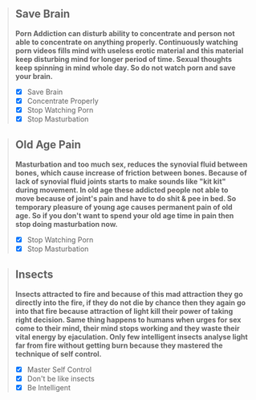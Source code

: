 > ## Save Brain
> **Porn Addiction can disturb ability to concentrate
and person not able to concentrate on anything properly. 
Continuously watching porn videos fills mind with 
useless erotic material and 
this material keep disturbing mind for 
longer period of time. 
Sexual thoughts keep spinning in mind whole day. 
So do not watch porn and save your brain.**
> - [x] Save Brain
> - [x] Concentrate Properly
> - [x] Stop Watching Porn
> - [x] Stop Masturbation

> ## Old Age Pain
> **Masturbation and too much sex, reduces the synovial fluid between bones, 
which cause increase of friction between bones. Because of lack of synovial
fluid joints starts to make sounds like "kit kit" during movement. 
In old age these addicted people not able to move because of joint's pain and 
have to do shit & pee in bed. So temporary pleasure of young age causes 
permanent pain of old age. So if you don't want to spend your old age time 
in pain then stop doing masturbation now.**
> - [x] Stop Watching Porn
> - [x] Stop Masturbation

> ## Insects
> **Insects attracted to fire and because of this mad attraction they go 
directly into the fire, if they do not die by chance then they again go
into that fire because attraction of light kill their power of taking 
right decision. Same thing happens to humans when urges for sex come to
their mind, their mind stops working and they waste their vital energy by
ejaculation. Only few intelligent insects analyse light far from fire
without getting burn because they mastered the technique of self control.**
> - [x] Master Self Control
> - [x] Don't be like insects
> - [x] Be Intelligent
